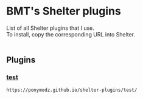 # BMT's Shelter plugins

List of all Shelter plugins that I use.<br>
To install, copy the corresponding URL into Shelter.<br><br>

## Plugins

### [test](plugins/test/)
```
https://ponymodz.github.io/shelter-plugins/test/
```
